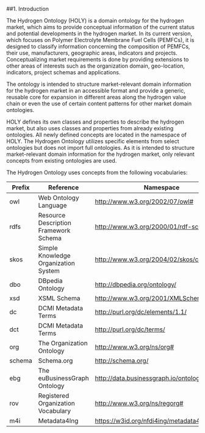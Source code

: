 ##1. Introduction

The Hydrogen Ontology (HOLY) is a domain ontology for the hydrogen market, which aims to provide conceptual information of the current status and potential developments in the hydrogen market. In its current version, which focuses on Polymer Electrolyte Membrane Fuel Cells (PEMFCs), it is designed to classify information concerning the composition of PEMFCs, their use, manufacturers, geographic areas, indicators and projects. Conceptualizing market requirements is done by providing extensions to other areas of interests such as the organization domain, geo-location, indicators, project schemas and applications.

The ontology is intended to structure market-relevant domain information for the hydrogen market in an accessible format and provide a generic, reusable core for expansion in different areas along the hydrogen value chain or even the use of certain content patterns for other market domain ontologies.

HOLY defines its own classes and properties to describe the hydrogen market, but also uses classes and properties from already existing ontologies. All newly defined concepts are located in the namespace of HOLY. The Hydrogen Ontology utilizes specific elements from select ontologies but does not import full ontologies. As it is intended to structure market-relevant domain information for the hydrogen market, only relevant concepts from existing ontologies are used.

The Hydrogen Ontology uses concepts from the following vocabularies:

|Prefix |Reference                             |Namespace                                     |
|-------|--------------------------------------|----------------------------------------------|
|owl	|Web Ontology Language	               |http://www.w3.org/2002/07/owl#                |
|rdfs	|Resource Description Framework Schema |http://www.w3.org/2000/01/rdf-schema#         |
|skos	|Simple Knowledge Organization System  |http://www.w3.org/2004/02/skos/core#          |
|dbo	|DBpedia Ontology	                   |http://dbpedia.org/ontology/                  |
|xsd	|XSML Schema	                       |http://www.w3.org/2001/XMLSchema#             |
|dc	    |DCMI Metadata Terms	               |http://purl.org/dc/elements/1.1/              |
|dct	|DCMI Metadata Terms	               |http://purl.org/dc/terms/                     |
|org	|The Organization Ontology	           |http://www.w3.org/ns/org#                     |
|schema	|Schema.org	                           |http://schema.org/                            |
|ebg	|The euBusinessGraph Ontology	       |http://data.businessgraph.io/ontology#        |
|rov	|Registered Organization Vocabulary	   |http://www.w3.org/ns/regorg#                  |
|m4i	|Metadata4Ing	                       |https://w3id.org/nfdi4ing/metadata4ing/1.0.0/ |